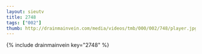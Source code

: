 ```yaml
--- 
layout: sieutv
title: 2748
tags: ["002"]
thumb: http://drainmainvein.com/media/videos/tmb/000/002/748/player.jpg
---
```

{% include drainmainvein key="2748" %} 

